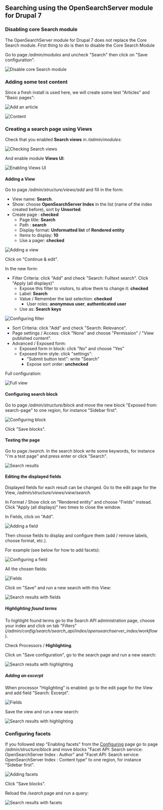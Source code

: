 ## Searching using the OpenSearchServer module for Drupal 7

### Disabling core Search module

The OpenSearchServer module for Drupal 7 does not replace the Core Search module. First thing to do is then to disable the Core Search Module

Go to page _/admin/modules_ and uncheck "Search" then click on "Save configuration".

![Disable core Search module](drupal_disablecoresearch.png)

### Adding some test content

Since a fresh install is used here, we will create some test "Articles" and "Basic pages":

![Add an article](drupal_createarticle.png)

![Content](drupal_content.png)

### Creating a search page using Views

Check that you enabled **Search views** in _/admin/modules_:

![Checking Search views](drupal_checkviews.png)

And enable module **Views UI**:

![Enabling Views UI](drupal_viewsui.png)


#### Adding a View

Go to page _/admin/structure/views/add_ and fill in the form:

* View name: **Search**.
* Show: choose **OpenSearchServer Index** in the list (name of the index created before), sort by **Unsorted**.
* Create page : **checked**
  * Page title: **Search**
  * Path : **search** 
  * Display format: **Unformatted list** of **Rendered entity**
  * Items to display: **10**
  * Use a pager: **checked**

![Adding a view](drupal_createview.png)

Click on "Continue & edit".

In the new form:

* Filter Criteria: click "Add" and check "Search: Fulltext search". Click "Apply (all displays)"
  * Expose this filter to visitors, to allow them to change it: **checked**
  * Label: **Search**
  * Value / Remember the last selection: **checked**
    * User roles: **anonymous user**, **authenticated user**
  * Use as: **Search keys**

![Configuring filter](drupal_configurefilter.png) 

* Sort Criteria: click "Add" and check "Search: Relevance".
* Page settings / Access: click "None" and choose "Permission" / "View published content".
* Advanced / Exposed form:
  * Exposed form in block: click "No" and choose "Yes"
  * Exposed form style: click "settings":
    * "Submit button text": write "Search"
    * Expose sort order: **unchecked**

Full configuration:

![Full view](drupal_fullview.png) 

#### Configuring search block

Go to page _/admin/structure/block_ and move the new block "Exposed from: search-page" to one region, for instance "Sidebar first".

![Configuring block](drupal_block.png) 

Click "Save blocks".

#### Testing the page

Go to page _/search_. In the search block write some keywords, for instance "i'm a test page" and press enter or click "Search".

![Search results](drupal_searchresults.png)

#### Editing the displayed fields

Displayed fields for each result can be changed. Go to the edit page for the View, _/admin/structure/views/view/search_.

In Format / Show click on "Rendered entity" and choose "Fields" instead. Click "Apply (all displays)" two times to close the window.

In Fields, click on "Add". 

![Adding a field](drupal_viewaddfield.png)

Then choose fields to display and configure them (add / remove labels, choose format, etc.).

For example (see below for how to add facets):

![Configuring a field](drupal_configurefield.png)

All the chosen fields:

![Fields](drupal_viewfields.png)

Click on "Save" and run a new search with this View:

![Search results with fields](drupal_searchresultsfields.png)

##### Highlighting found terms

To highlight found terms go to the Search API administration page, choose your index and click on tab "Filters" (_/admin/config/search/search_api/index/opensearchserver_index/workflow_).

Check Processors / **Highlighting**.

Click on "Save configuration", go to the search page and run a new search:

![Search results with highlighting](drupal_searchresultsfields_snippet.png)

##### Adding an excerpt

When processor "Higlighting" is enabled: go to the edit page for the View and add field "Search: Excerpt".

![Fields](drupal_viewfields_excerpt.png)

Save the view and run a new search: 

![Search results with highlighting](drupal_searchresultsfields_snippet_excerpt.png)
  
### Configuring facets

If you followed step "Enabling facets" from the [Configuring](configuring.md) page go to page _/admin/structure/block_ and move blocks "Facet API: Search service: OpenSearchServer Index : Author" and "Facet API: Search service: OpenSearchServer Index : Content type" to one region, for instance "Sidebar first". 

![Adding facets](drupal_blockfacets.png)

Click "Save blocks".

Reload the _/search_ page and run a query:

![Search results with facets](drupal_searchresultsfacets.png)